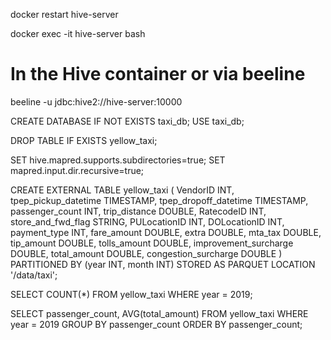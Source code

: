 docker restart hive-server



docker exec -it hive-server bash

# In the Hive container or via beeline
beeline -u jdbc:hive2://hive-server:10000

CREATE DATABASE IF NOT EXISTS taxi_db;
USE taxi_db;

DROP TABLE IF EXISTS yellow_taxi;

SET hive.mapred.supports.subdirectories=true;
SET mapred.input.dir.recursive=true;

CREATE EXTERNAL TABLE yellow_taxi (
  VendorID INT,
  tpep_pickup_datetime TIMESTAMP,
  tpep_dropoff_datetime TIMESTAMP,
  passenger_count INT,
  trip_distance DOUBLE,
  RatecodeID INT,
  store_and_fwd_flag STRING,
  PULocationID INT,
  DOLocationID INT,
  payment_type INT,
  fare_amount DOUBLE,
  extra DOUBLE,
  mta_tax DOUBLE,
  tip_amount DOUBLE,
  tolls_amount DOUBLE,
  improvement_surcharge DOUBLE,
  total_amount DOUBLE,
  congestion_surcharge DOUBLE
)
PARTITIONED BY (year INT, month INT)
STORED AS PARQUET
LOCATION '/data/taxi';



SELECT COUNT(*) FROM yellow_taxi WHERE year = 2019;

SELECT passenger_count, AVG(total_amount)
FROM yellow_taxi
WHERE year = 2019
GROUP BY passenger_count
ORDER BY passenger_count;

